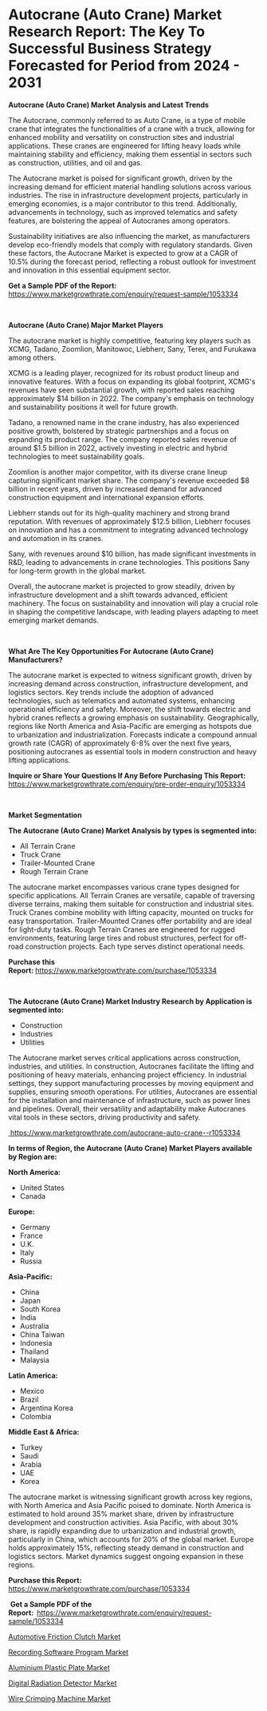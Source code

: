 <p><h1>Autocrane (Auto Crane) Market Research Report: The Key To Successful Business Strategy Forecasted for Period from 2024 - 2031</h1></p><p><strong>Autocrane (Auto Crane) Market Analysis and Latest Trends</strong></p>
<p><p>The Autocrane, commonly referred to as Auto Crane, is a type of mobile crane that integrates the functionalities of a crane with a truck, allowing for enhanced mobility and versatility on construction sites and industrial applications. These cranes are engineered for lifting heavy loads while maintaining stability and efficiency, making them essential in sectors such as construction, utilities, and oil and gas.</p><p>The Autocrane market is poised for significant growth, driven by the increasing demand for efficient material handling solutions across various industries. The rise in infrastructure development projects, particularly in emerging economies, is a major contributor to this trend. Additionally, advancements in technology, such as improved telematics and safety features, are bolstering the appeal of Autocranes among operators.</p><p>Sustainability initiatives are also influencing the market, as manufacturers develop eco-friendly models that comply with regulatory standards. Given these factors, the Autocrane Market is expected to grow at a CAGR of 10.5% during the forecast period, reflecting a robust outlook for investment and innovation in this essential equipment sector.</p></p>
<p><strong>Get a Sample PDF of the Report:&nbsp;</strong> <a href="https://www.marketgrowthrate.com/enquiry/request-sample/1053334">https://www.marketgrowthrate.com/enquiry/request-sample/1053334</a></p>
<p>&nbsp;</p>
<p><strong>Autocrane (Auto Crane) Major Market Players</strong></p>
<p><p>The autocrane market is highly competitive, featuring key players such as XCMG, Tadano, Zoomlion, Manitowoc, Liebherr, Sany, Terex, and Furukawa among others. </p><p>XCMG is a leading player, recognized for its robust product lineup and innovative features. With a focus on expanding its global footprint, XCMG's revenues have seen substantial growth, with reported sales reaching approximately $14 billion in 2022. The company's emphasis on technology and sustainability positions it well for future growth.</p><p>Tadano, a renowned name in the crane industry, has also experienced positive growth, bolstered by strategic partnerships and a focus on expanding its product range. The company reported sales revenue of around $1.5 billion in 2022, actively investing in electric and hybrid technologies to meet sustainability goals.</p><p>Zoomlion is another major competitor, with its diverse crane lineup capturing significant market share. The company's revenue exceeded $8 billion in recent years, driven by increased demand for advanced construction equipment and international expansion efforts.</p><p>Liebherr stands out for its high-quality machinery and strong brand reputation. With revenues of approximately $12.5 billion, Liebherr focuses on innovation and has a commitment to integrating advanced technology and automation in its cranes.</p><p>Sany, with revenues around $10 billion, has made significant investments in R&D, leading to advancements in crane technologies. This positions Sany for long-term growth in the global market.</p><p>Overall, the autocrane market is projected to grow steadily, driven by infrastructure development and a shift towards advanced, efficient machinery. The focus on sustainability and innovation will play a crucial role in shaping the competitive landscape, with leading players adapting to meet emerging market demands.</p></p>
<p>&nbsp;</p>
<p><strong>What Are The Key Opportunities For Autocrane (Auto Crane) Manufacturers?</strong></p>
<p><p>The autocrane market is expected to witness significant growth, driven by increasing demand across construction, infrastructure development, and logistics sectors. Key trends include the adoption of advanced technologies, such as telematics and automated systems, enhancing operational efficiency and safety. Moreover, the shift towards electric and hybrid cranes reflects a growing emphasis on sustainability. Geographically, regions like North America and Asia-Pacific are emerging as hotspots due to urbanization and industrialization. Forecasts indicate a compound annual growth rate (CAGR) of approximately 6-8% over the next five years, positioning autocranes as essential tools in modern construction and heavy lifting applications.</p></p>
<p><strong>Inquire or Share Your Questions If Any Before Purchasing This Report:</strong> <a href="https://www.marketgrowthrate.com/enquiry/pre-order-enquiry/1053334">https://www.marketgrowthrate.com/enquiry/pre-order-enquiry/1053334</a></p>
<p>&nbsp;</p>
<p><strong>Market Segmentation</strong></p>
<p><strong>The Autocrane (Auto Crane) Market Analysis by types is segmented into:</strong></p>
<p><ul><li>All Terrain Crane</li><li>Truck Crane</li><li>Trailer-Mounted Crane</li><li>Rough Terrain Crane</li></ul></p>
<p><p>The autocrane market encompasses various crane types designed for specific applications. All Terrain Cranes are versatile, capable of traversing diverse terrains, making them suitable for construction and industrial sites. Truck Cranes combine mobility with lifting capacity, mounted on trucks for easy transportation. Trailer-Mounted Cranes offer portability and are ideal for light-duty tasks. Rough Terrain Cranes are engineered for rugged environments, featuring large tires and robust structures, perfect for off-road construction projects. Each type serves distinct operational needs.</p></p>
<p><strong>Purchase this Report:&nbsp;</strong><a href="https://www.marketgrowthrate.com/purchase/1053334">https://www.marketgrowthrate.com/purchase/1053334</a></p>
<p>&nbsp;</p>
<p><strong>The Autocrane (Auto Crane) Market Industry Research by Application is segmented into:</strong></p>
<p><ul><li>Construction</li><li>Industries</li><li>Utilities</li></ul></p>
<p><p>The Autocrane market serves critical applications across construction, industries, and utilities. In construction, Autocranes facilitate the lifting and positioning of heavy materials, enhancing project efficiency. In industrial settings, they support manufacturing processes by moving equipment and supplies, ensuring smooth operations. For utilities, Autocranes are essential for the installation and maintenance of infrastructure, such as power lines and pipelines. Overall, their versatility and adaptability make Autocranes vital tools in these sectors, driving productivity and safety.</p></p>
<p><a href="https://www.marketgrowthrate.com/autocrane-auto-crane--r1053334">&nbsp;https://www.marketgrowthrate.com/autocrane-auto-crane--r1053334</a></p>
<p><strong>In terms of Region, the Autocrane (Auto Crane) Market Players available by Region are:</strong></p>
<p>
    <p> <strong> North America: </strong>
        <ul>
            <li>United States</li>
            <li>Canada</li>
        </ul>
        </p> 
    <p> <strong> Europe: </strong>
        <ul>
            <li>Germany</li>
            <li>France</li>
            <li>U.K.</li>
            <li>Italy</li>
            <li>Russia</li>
        </ul>
        </p> 
    <p> <strong> Asia-Pacific: </strong>
        <ul>
            <li>China</li>
            <li>Japan</li>
            <li>South Korea</li>
            <li>India</li>
            <li>Australia</li>
            <li>China Taiwan</li>
            <li>Indonesia</li>
            <li>Thailand</li>
            <li>Malaysia</li>
        </ul>
        </p> 
    <p> <strong> Latin America: </strong>
        <ul>
            <li>Mexico</li>
            <li>Brazil</li>
            <li>Argentina Korea</li>
            <li>Colombia</li>
        </ul>
        </p> 
    <p> <strong> Middle East & Africa: </strong>
        <ul>
            <li>Turkey</li>
            <li>Saudi</li>
            <li>Arabia</li>
            <li>UAE</li>
            <li>Korea</li>
        </ul>
    </p>
    </p>
<p><p>The autocrane market is witnessing significant growth across key regions, with North America and Asia Pacific poised to dominate. North America is estimated to hold around 35% market share, driven by infrastructure development and construction activities. Asia Pacific, with about 30% share, is rapidly expanding due to urbanization and industrial growth, particularly in China, which accounts for 20% of the global market. Europe holds approximately 15%, reflecting steady demand in construction and logistics sectors. Market dynamics suggest ongoing expansion in these regions.</p></p>
<p><strong>Purchase this Report: </strong><a href="https://www.marketgrowthrate.com/purchase/1053334">https://www.marketgrowthrate.com/purchase/1053334</a></p>
<p>&nbsp;<strong>Get a Sample PDF of the Report:&nbsp;&nbsp;</strong><a href="https://www.marketgrowthrate.com/enquiry/request-sample/1053334">https://www.marketgrowthrate.com/enquiry/request-sample/1053334</a></p>
<p><strong></strong></p>
<p><p><a href="https://medium.com/@funky_-punky1/global-automotive-friction-clutch-market-sector-2024-2031-market-metrics-and-market-strategic-ce1cb29e94d0?postPublishedType=repub">Automotive Friction Clutch Market</a></p><p><a href="https://www.linkedin.com/pulse/recording-software-program-market-global-regional-analysis-rfkke?trackingId=goucYttFTwC8uF086dnNsA%3D%3D">Recording Software Program Market</a></p><p><a href="https://medium.com/@alikoyuncu1993_73088/charting-the-future-comprehensive-analysis-of-the-global-aluminium-plastic-plate-market-2024-695730019235">Aluminium Plastic Plate Market</a></p><p><a href="https://issuu.com/reportprime-2/docs/digital-radiation-detector-market-s_d493032c675440">Digital Radiation Detector Market</a></p><p><a href="https://www.linkedin.com/pulse/mapping-wire-crimping-machine-market-trends-challenges-1nine?trackingId=8Mk%2B%2FZz1SAm8guAoE2QeYA%3D%3D">Wire Crimping Machine Market</a></p></p>